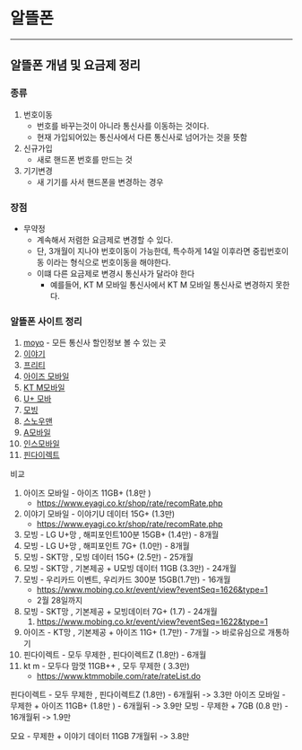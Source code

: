 # 알뜰폰

---

## 알뜰폰 개념 및 요금제 정리 

### 종류

1. 번호이동
   - 번호를 바꾸는것이 아니라 통신사를 이동하는 것이다. 
   - 현재 가입되어있는 통신사에서 다른 통신사로 넘어가는 것을 뜻함 
2. 신규가입 
   - 새로 핸드폰 번호를 만드는 것 
3. 기기변경
   - 새 기기를 사서 핸드폰을 변경하는 경우 

### 장점

- 무약정
  - 계속해서 저렴한 요금제로 변경할 수 있다. 
  - 단, 3개월이 지나야 번호이동이 가능한데, 특수하게 14일 이후라면 중립번호이동 이라는 형식으로 번호이동을 해야한다. 
  - 이떄 다른 요금제로 변경시 통신사가 달라야 한다
    - 예를들어, KT M 모바일 통신사에서 KT M 모바일 통신사로 변경하지 못한다. 

### 알뜰폰 사이트 정리 

1. [moyo](https://www.moyoplan.com/) - 모든 통신사 할인정보 볼 수 있는 곳 
2. [이야기 ](https://www.eyagi.co.kr/shop/index.php)
3. [프리티](https://www.freet.co.kr/)
4. [아이즈 모바일](https://eyes.co.kr/)
5. [KT M모바일 ](https://www.ktmmobile.com/main.do)
6. [U+ 모바 ](https://www.uplusumobile.com/)
7. [모빙](https://www.mobing.co.kr/main)
8. [스노우맨 ](https://www.snowman.co.kr/portal/)
9. [A모바일 ](https://www.amobile.co.kr/)
10. [인스모바일 ](https://insmobile.co.kr/)
11. [핀다이렉트 ](https://www.pindirectshop.com/)

 비교 
  1. 아이즈 모바일 - 아이즈 11GB+ (1.8만 ) 
     - https://www.eyagi.co.kr/shop/rate/recomRate.php
  2. 이야기 모바일 - 이야기U 데이터 15G+ (1.3만)
     - https://www.eyagi.co.kr/shop/rate/recomRate.php
  3. 모빙 - LG U+망 , 해피포인트100분 15GB+ (1.4만) - 8개월
  4. 모빙 - LG U+망 , 해피포인트 7G+ (1.0만) - 8개월
  5. 모빙 - SKT망 , 모빙 데이터 15G+ (2.5만) - 25개월
  6. 모빙 - SKT망 , 기본제공 + U모빙 데이터 11GB (3.3만) - 24개월
  7. 모빙 - 우리카드 이벤트, 우리카드 300분 15GB(1.7만) - 16개월
     - https://www.mobing.co.kr/event/view?eventSeq=1626&type=1
     - 2월 28일까지 
  8. 모빙 - SKT망 , 기본제공 + 모빙데이터 7G+ (1.7) - 24개월
     1. https://www.mobing.co.kr/event/view?eventSeq=1622&type=1
  9. 아이즈 - KT망 , 기본제공 + 아이즈 11G+ (1.7만) - 7개월 -> 바로유심으로 개통하기 
  10. 핀다이렉트 - 모두 무제한 , 핀다이렉트Z (1.8만) - 6개월 
  11. kt m - 모두다 맘껏 11GB++ , 모두 무제한 ( 3.3만) 
      - https://www.ktmmobile.com/rate/rateList.do

핀다이렉트 - 모두 무제한 , 핀다이렉트Z (1.8만) - 6개월뒤 -> 3.3만
아이즈 모바일 - 무제한 + 아이즈 11GB+ (1.8만 ) - 6개월뒤 -> 3.9만
모빙 - 무제한 + 7GB (0.8 만) - 16개월뒤 -> 1.9만

모요 - 무제한 + 이야기 데이터 11GB 7개월뒤 -> 3.8만

